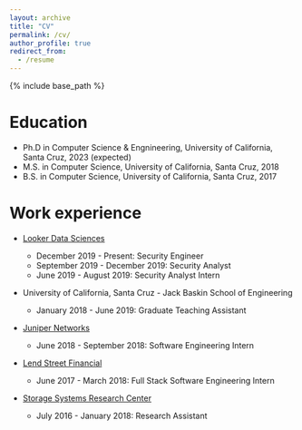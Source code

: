 ```yaml
---
layout: archive
title: "CV"
permalink: /cv/
author_profile: true
redirect_from:
  - /resume
---
```


{% include base_path %}

Education
======
* Ph.D in Computer Science & Engnineering, University of California, Santa Cruz, 2023 (expected)
* M.S. in Computer Science, University of California, Santa Cruz, 2018
* B.S. in Computer Science, University of California, Santa Cruz, 2017

Work experience
======
* <a href="https://www.looker.com">Looker Data Sciences</a>
  * December 2019 - Present: Security Engineer
  * September 2019 - December 2019: Security Analyst
  * June 2019 - August 2019: Security Analyst Intern
    
* University of California, Santa Cruz - Jack Baskin School of Engineering     
  * January 2018 - June 2019: Graduate Teaching Assistant 
  
* <a href="https://www.juniper.net">Juniper Networks</a>
  * June 2018 - September 2018: Software Engineering Intern 
  
* <a href="https://www.lendstreet.com">Lend Street Financial</a>
  * June 2017 - March 2018: Full Stack Software Engineering Intern

* <a href="https://www.ssrc.ucsc.edu">Storage Systems Research Center</a>
  * July 2016 - January 2018: Research Assistant 
    
  
<!-- Skills
======
* Skill 1
* Skill 2
  * Sub-skill 2.1
  * Sub-skill 2.2
  * Sub-skill 2.3
* Skill 3 -->

<!-- Publications
======
  <ul>{% for post in site.publications %}
    {% include archive-single-cv.html %}
  {% endfor %}</ul>
  
Talks
======
  <ul>{% for post in site.talks %}
    {% include archive-single-talk-cv.html %}
  {% endfor %}</ul>
  
Teaching
======
  <ul>{% for post in site.teaching %}
    {% include archive-single-cv.html %}
  {% endfor %}</ul> -->
  
<!-- Service and leadership
======
* Currently signed in to 43 different slack teams -->
